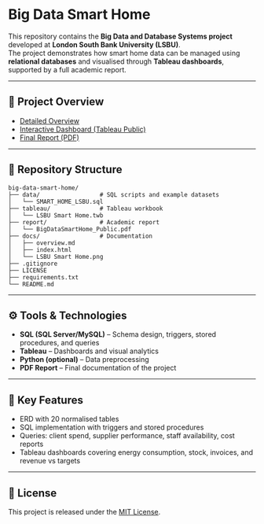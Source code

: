 # Big Data Smart Home

This repository contains the **Big Data and Database Systems project** developed at **London South Bank University (LSBU)**.  
The project demonstrates how smart home data can be managed using **relational databases** and visualised through **Tableau dashboards**, supported by a full academic report.

---

## 📖 Project Overview
- [Detailed Overview](docs/overview.md)  
- [Interactive Dashboard (Tableau Public)](https://public.tableau.com/app/profile/raul.c1685/viz/LSBUSmartHome/LSBUSmartHome)  
- [Final Report (PDF)](report/BigDataSmartHome_Public.pdf)

---

## 📂 Repository Structure
```
big-data-smart-home/
├── data/                 # SQL scripts and example datasets
│   └── SMART_HOME_LSBU.sql
├── tableau/              # Tableau workbook
│   └── LSBU Smart Home.twb
├── report/               # Academic report
│   └── BigDataSmartHome_Public.pdf
├── docs/                 # Documentation
│   ├── overview.md
│   ├── index.html
│   └── LSBU Smart Home.png
├── .gitignore
├── LICENSE
├── requirements.txt
└── README.md
```

---

## ⚙️ Tools & Technologies
- **SQL (SQL Server/MySQL)** – Schema design, triggers, stored procedures, and queries  
- **Tableau** – Dashboards and visual analytics  
- **Python (optional)** – Data preprocessing  
- **PDF Report** – Final documentation of the project  

---

## 🚀 Key Features
- ERD with 20 normalised tables  
- SQL implementation with triggers and stored procedures  
- Queries: client spend, supplier performance, staff availability, cost reports  
- Tableau dashboards covering energy consumption, stock, invoices, and revenue vs targets  

---

## 📜 License
This project is released under the [MIT License](LICENSE).

